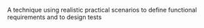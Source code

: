 A technique using realistic practical scenarios to define functional requirements and to design tests